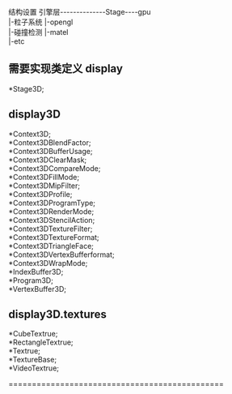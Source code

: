 结构设置
引擎层--------------Stage----gpu  
    |-粒子系统        |-opengl  
    |-碰撞检测        |-matel  
    |-etc  


需要实现类定义
display
------------------
*Stage3D;  

display3D
------------------------
*Context3D;  
*Context3DBlendFactor;  
*Context3DBufferUsage;  
*Context3DClearMask;  
*Context3DCompareMode;  
*Context3DFillMode;  
*Context3DMipFilter;  
*Context3DProfile;  
*Context3DProgramType;  
*Context3DRenderMode;  
*Context3DStencilAction;  
*Context3DTextureFilter;  
*Context3DTextureFormat;  
*Context3DTriangleFace;  
*Context3DVertexBufferformat;  
*Context3DWrapMode;  
*IndexBuffer3D;  
*Program3D;  
*VertexBuffer3D;  

display3D.textures
-------------------------------------
*CubeTextrue;  
*RectangleTextrue;  
*Textrue;  
*TextureBase;  
*VideoTextrue;  

==============================================
	
	

